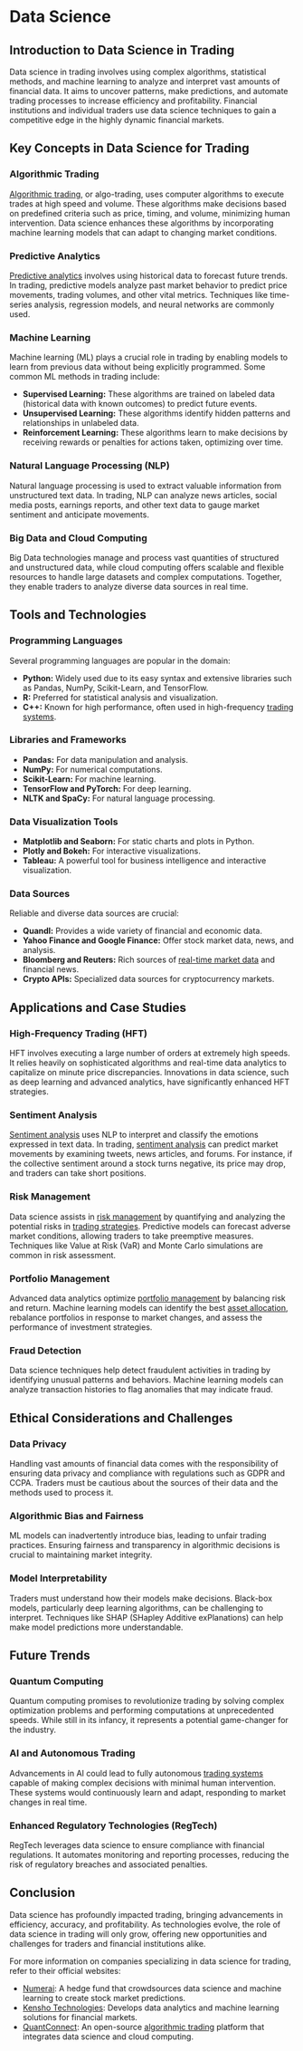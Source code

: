# Data Science

## Introduction to Data Science in Trading

Data science in trading involves using complex algorithms, statistical methods, and machine learning to analyze and interpret vast amounts of financial data. It aims to uncover patterns, make predictions, and automate trading processes to increase efficiency and profitability. Financial institutions and individual traders use data science techniques to gain a competitive edge in the highly dynamic financial markets.

## Key Concepts in Data Science for Trading

### Algorithmic Trading

[Algorithmic trading](../a/algorithmic_trading.md), or algo-trading, uses computer algorithms to execute trades at high speed and volume. These algorithms make decisions based on predefined criteria such as price, timing, and volume, minimizing human intervention. Data science enhances these algorithms by incorporating machine learning models that can adapt to changing market conditions.

### Predictive Analytics

[Predictive analytics](../p/predictive_analytics.md) involves using historical data to forecast future trends. In trading, predictive models analyze past market behavior to predict price movements, trading volumes, and other vital metrics. Techniques like time-series analysis, regression models, and neural networks are commonly used.

### Machine Learning

Machine learning (ML) plays a crucial role in trading by enabling models to learn from previous data without being explicitly programmed. Some common ML methods in trading include:

- **Supervised Learning:** These algorithms are trained on labeled data (historical data with known outcomes) to predict future events.
- **Unsupervised Learning:** These algorithms identify hidden patterns and relationships in unlabeled data.
- **Reinforcement Learning:** These algorithms learn to make decisions by receiving rewards or penalties for actions taken, optimizing over time.

### Natural Language Processing (NLP)

Natural language processing is used to extract valuable information from unstructured text data. In trading, NLP can analyze news articles, social media posts, earnings reports, and other text data to gauge market sentiment and anticipate movements.

### Big Data and Cloud Computing

Big Data technologies manage and process vast quantities of structured and unstructured data, while cloud computing offers scalable and flexible resources to handle large datasets and complex computations. Together, they enable traders to analyze diverse data sources in real time.

## Tools and Technologies

### Programming Languages

Several programming languages are popular in the domain:

- **Python:** Widely used due to its easy syntax and extensive libraries such as Pandas, NumPy, Scikit-Learn, and TensorFlow.
- **R:** Preferred for statistical analysis and visualization.
- **C++:** Known for high performance, often used in high-frequency [trading systems](../t/trading_systems.md).

### Libraries and Frameworks

- **Pandas:** For data manipulation and analysis.
- **NumPy:** For numerical computations.
- **Scikit-Learn:** For machine learning.
- **TensorFlow and PyTorch:** For deep learning.
- **NLTK and SpaCy:** For natural language processing.

### Data Visualization Tools

- **Matplotlib and Seaborn:** For static charts and plots in Python.
- **Plotly and Bokeh:** For interactive visualizations.
- **Tableau:** A powerful tool for business intelligence and interactive visualization.

### Data Sources

Reliable and diverse data sources are crucial:

- **Quandl:** Provides a wide variety of financial and economic data.
- **Yahoo Finance and Google Finance:** Offer stock market data, news, and analysis.
- **Bloomberg and Reuters:** Rich sources of [real-time market data](../r/real-time_market_data.md) and financial news.
- **Crypto APIs:** Specialized data sources for cryptocurrency markets.

## Applications and Case Studies

### High-Frequency Trading (HFT)

HFT involves executing a large number of orders at extremely high speeds. It relies heavily on sophisticated algorithms and real-time data analytics to capitalize on minute price discrepancies. Innovations in data science, such as deep learning and advanced analytics, have significantly enhanced HFT strategies.

### Sentiment Analysis

[Sentiment analysis](../s/sentiment_analysis.md) uses NLP to interpret and classify the emotions expressed in text data. In trading, [sentiment analysis](../s/sentiment_analysis.md) can predict market movements by examining tweets, news articles, and forums. For instance, if the collective sentiment around a stock turns negative, its price may drop, and traders can take short positions.

### Risk Management

Data science assists in [risk management](../r/risk_management.md) by quantifying and analyzing the potential risks in [trading strategies](../t/trading_strategies.md). Predictive models can forecast adverse market conditions, allowing traders to take preemptive measures. Techniques like Value at Risk (VaR) and Monte Carlo simulations are common in risk assessment.

### Portfolio Management 

Advanced data analytics optimize [portfolio management](../p/portfolio_management.md) by balancing risk and return. Machine learning models can identify the best [asset allocation](../a/asset_allocation.md), rebalance portfolios in response to market changes, and assess the performance of investment strategies.

### Fraud Detection

Data science techniques help detect fraudulent activities in trading by identifying unusual patterns and behaviors. Machine learning models can analyze transaction histories to flag anomalies that may indicate fraud.

## Ethical Considerations and Challenges

### Data Privacy

Handling vast amounts of financial data comes with the responsibility of ensuring data privacy and compliance with regulations such as GDPR and CCPA. Traders must be cautious about the sources of their data and the methods used to process it.

### Algorithmic Bias and Fairness

ML models can inadvertently introduce bias, leading to unfair trading practices. Ensuring fairness and transparency in algorithmic decisions is crucial to maintaining market integrity.

### Model Interpretability

Traders must understand how their models make decisions. Black-box models, particularly deep learning algorithms, can be challenging to interpret. Techniques like SHAP (SHapley Additive exPlanations) can help make model predictions more understandable.

## Future Trends

### Quantum Computing

Quantum computing promises to revolutionize trading by solving complex optimization problems and performing computations at unprecedented speeds. While still in its infancy, it represents a potential game-changer for the industry.

### AI and Autonomous Trading

Advancements in AI could lead to fully autonomous [trading systems](../t/trading_systems.md) capable of making complex decisions with minimal human intervention. These systems would continuously learn and adapt, responding to market changes in real time.

### Enhanced Regulatory Technologies (RegTech)

RegTech leverages data science to ensure compliance with financial regulations. It automates monitoring and reporting processes, reducing the risk of regulatory breaches and associated penalties.

## Conclusion

Data science has profoundly impacted trading, bringing advancements in efficiency, accuracy, and profitability. As technologies evolve, the role of data science in trading will only grow, offering new opportunities and challenges for traders and financial institutions alike.

For more information on companies specializing in data science for trading, refer to their official websites:

- [Numerai](https://numer.ai/): A hedge fund that crowdsources data science and machine learning to create stock market predictions.
- [Kensho Technologies](https://www.kensho.com/): Develops data analytics and machine learning solutions for financial markets.
- [QuantConnect](https://www.quantconnect.com/): An open-source [algorithmic trading](../a/algorithmic_trading.md) platform that integrates data science and cloud computing.